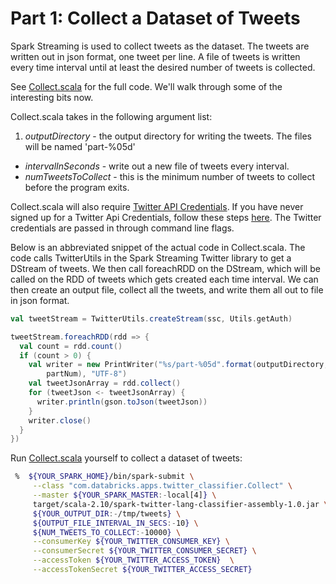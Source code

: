 # Part 1: Collect a Dataset of Tweets

Spark Streaming is used to collect tweets as the dataset.  The tweets are written out in json format, one tweet per line.  A file of tweets is written every time interval until at least the desired number of tweets is collected.

See [Collect.scala](scala/src/main/scala/com/databricks/apps/twitter_classifier/Collect.scala) for the full code.  We'll walk through some
of the interesting bits now.

Collect.scala takes in the following argument list:

1. *outputDirectory* - the output directory for writing the tweets.  The files will be named 'part-%05d'
*  *intervalInSeconds* - write out a new file of tweets every interval.
*  *numTweetsToCollect* - this is the minimum number of tweets to collect before the program exits.

Collect.scala will also require [Twitter API Credentials](https://apps.twitter.com/).  If you have never signed up for a Twitter Api Credentials, follow these steps [here](https://databricks-training.s3.amazonaws.com/realtime-processing-with-spark-streaming.html#twitter-credential-setup).  The Twitter credentials are passed in through command line flags.

Below is an abbreviated snippet of the actual code in Collect.scala.  The code calls TwitterUtils in the Spark Streaming Twitter library to get a DStream of tweets.  We then call foreachRDD on the DStream, which will be called on the RDD of tweets which gets created each time interval.  We can then create an output file, collect all the tweets, and write them all out to file in json format.

```scala
val tweetStream = TwitterUtils.createStream(ssc, Utils.getAuth)

tweetStream.foreachRDD(rdd => {
  val count = rdd.count()
  if (count > 0) {
    val writer = new PrintWriter("%s/part-%05d".format(outputDirectory,
        partNum), "UTF-8")
    val tweetJsonArray = rdd.collect()
    for (tweetJson <- tweetJsonArray) {
      writer.println(gson.toJson(tweetJson))
    }
    writer.close()
  }
})
```

Run [Collect.scala](scala/src/main/scala/com/databricks/apps/twitter_classifier/Collect.scala) yourself to collect a dataset of tweets:

```bash
 %  ${YOUR_SPARK_HOME}/bin/spark-submit \
     --class "com.databricks.apps.twitter_classifier.Collect" \
     --master ${YOUR_SPARK_MASTER:-local[4]} \
     target/scala-2.10/spark-twitter-lang-classifier-assembly-1.0.jar \
     ${YOUR_OUTPUT_DIR:-/tmp/tweets} \
     ${OUTPUT_FILE_INTERVAL_IN_SECS:-10} \
     ${NUM_TWEETS_TO_COLLECT:-10000} \
     --consumerKey ${YOUR_TWITTER_CONSUMER_KEY} \
     --consumerSecret ${YOUR_TWITTER_CONSUMER_SECRET} \
     --accessToken ${YOUR_TWITTER_ACCESS_TOKEN}  \
     --accessTokenSecret ${YOUR_TWITTER_ACCESS_SECRET}
```
